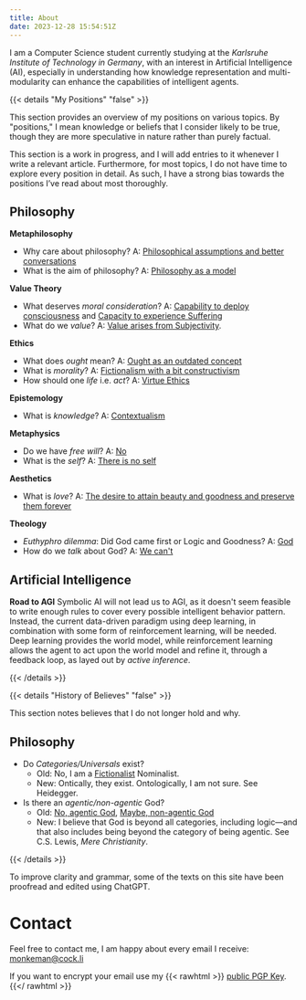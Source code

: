 ```yaml
---
title: About
date: 2023-12-28 15:54:51Z
---
```


I am a Computer Science student currently studying at the *Karlsruhe Institute of Technology in Germany*, with an interest in Artificial Intelligence (AI), especially in understanding how knowledge representation and multi-modularity can enhance the capabilities of intelligent agents.


{{< details "My Positions" "false" >}}

This section provides an overview of my positions on various topics. By "positions," I mean knowledge or beliefs that I consider likely to be true, though they are more speculative in nature rather than purely factual.

This section is a work in progress, and I will add entries to it whenever I write a relevant article. Furthermore, for most topics, I do not have time to explore every position in detail. As such, I have a strong bias towards the positions I’ve read about most thoroughly.

## Philosophy

**Metaphilosophy**
- Why care about philosophy? A: [Philosophical assumptions and better conversations](/articles/metaphilosophy)
- What is the aim of philosophy? A: [Philosophy as a model](/articles/metaphilosophy)

**Value Theory**
- What deserves *moral consideration*? A: [Capability to deploy consciousness](/articles/when_does_a_something_deserve_moral_considerations/) and [Capacity to experience Suffering](/tangled_thoughts/philosophical_ramblings_pain_conciousness_animals/)
- What do we *value*? A: [Value arises from Subjectivity](/articles/where_the_eiffel_tower_is_is_not_obejctive/).

**Ethics**
- What does *ought* mean? A: [Ought as an outdated concept](/articles/the_meaning_of_ought/)
- What is *morality*? A: [Fictionalism with a bit constructivism](/articles/metaethical_position/)
- How should one *life* i.e. *act*? A: [Virtue Ethics](/articles/how_to_live/)

**Epistemology**
- What is *knowledge*? A: [Contextualism](/articles/what_is_knowledge/)

**Metaphysics**
- Do we have *free will*? A: [No](/articles/about_freedom/#4-what-about-free-will)
- What is the *self*? A: [There is no self](/tangled_thoughts/philosophical_ramblings_what_is_self/)

**Aesthetics**
- What is *love*? A: [The desire to attain beauty and goodness and preserve them forever](/articles/symposium/)

**Theology**
- *Euthyphro dilemma*: Did God came first or Logic and Goodness? A: [God](/articles/commentary_9th_sermon_eckhart/)
- How do we *talk* about God? A: [We can't](/articles/ontological_argument_and_apophatic_theology/)

## Artificial Intelligence

**Road to AGI**
Symbolic AI will not lead us to AGI, as it doesn't seem feasible to write enough rules to cover every possible intelligent behavior pattern. Instead, the current data-driven paradigm using deep learning, in combination with some form of reinforcement learning, will be needed. Deep learning provides the world model, while reinforcement learning allows the agent to act upon the world model and refine it, through a feedback loop, as layed out by *active inference*.

{{< /details >}}


{{< details "History of Believes" "false" >}}

This section notes believes that I do not longer hold and why.

## Philosophy


* Do *Categories/Universals* exist?
  * Old: No, I am a [Fictionalist](/articles/metaethical_position/#fictionalism) Nominalist.
  * New: Ontically, they exist. Ontologically, I am not sure. See Heidegger.
* Is there an *agentic/non-agentic* God?
  * Old: [No, agentic God](/articles/nature_of_god/), [Maybe, non-agentic God](/paper-summary/ground_of_being/)
  * New: I believe that God is beyond all categories, including logic—and that also includes being beyond the category of being agentic. See C.S. Lewis, *Mere Christianity*.

{{< /details >}}



To improve clarity and grammar, some of the texts on this site have been proofread and edited using ChatGPT.


# Contact

Feel free to contact me, I am happy about every email I receive: monkeman@cock.li

If you want to encrypt your email use my
{{< rawhtml >}}
<a download href="/monkeman_public.asc">public PGP Key</a>.
{{</ rawhtml >}}
